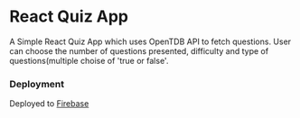 # React Quiz App

A Simple React Quiz App which uses OpenTDB API to fetch questions. 
User can choose the number of questions presented, difficulty and type of questions(multiple choise of 'true or false'.


### Deployment

Deployed to [Firebase](https://trivia-react-app.firebaseapp.com/)
